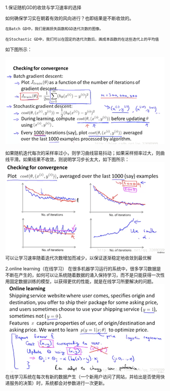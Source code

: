 1.保证随机GD的收敛与学习速率的选择

如何确保学习实在朝着有效的风向进行？也即结果是不断收敛的。

    在Batch GD中，我们是画损失函数和GD迭代次数的图像。

    在Stochastic GD中，我们可以在固定的迭代次数后，画成本函数的在这些迭代上的平均值

如下图所示：

![](/机器学习/images/105.PNG)

如果随机迭代每次的采样率过小，则学习曲线容易抖动；如果采样频率过大，则曲线平滑。如果结果不收敛，则说明学习步长太大，如下图所示：![](/机器学习/images/106.PNG)
可以让学习速率随着迭代次数增加而减少，以保证逐渐稳定地收敛到最优解


2.online learning（在线学习）
在很多机器学习运行的系统中，很多学习数据是不断在产生的，如何可以让系统随着数据的涌入保持学习，而不是只能获得一次性用固定数据训练的模型，以获得更优的性能，就是在线学习所要解决的问题。
![](/机器学习/images/107.PNG)
在线学习系统在每次有新的数据产生（一个新用户访问了网站，并给出是否使用快递服务的决策）时，系统都会对参数进行一次更新。

